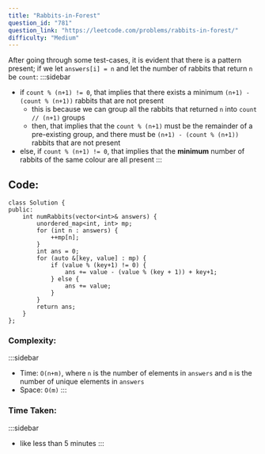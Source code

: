 ```yaml
---
title: "Rabbits-in-Forest"
question_id: "781"
question_link: "https://leetcode.com/problems/rabbits-in-forest/"
difficulty: "Medium"
---
```


After going through some test-cases, it is evident that there is a pattern present;
if we let `answers[i] = n` and let the number of rabbits that return `n` be `count`:
:::sidebar
- if `count % (n+1) != 0`, that implies that there exists a minimum `(n+1) - (count % (n+1))` rabbits that are not present
    - this is because we can group all the rabbits that returned `n` into `count // (n+1)` groups
    - then, that implies that the `count % (n+1)` must be the remainder of a pre-existing group, and there must be `(n+1) - (count % (n+1))` rabbits that are not present
- else, if `count % (n+1) != 0`, that implies that the **minimum** number of rabbits of the same colour are all present
:::

## Code<span>:</span>

```{.cpp}
class Solution {
public:
    int numRabbits(vector<int>& answers) {
        unordered_map<int, int> mp;
        for (int n : answers) {
            ++mp[n];
        }
        int ans = 0;
        for (auto &[key, value] : mp) {
            if (value % (key+1) != 0) {
                ans += value - (value % (key + 1)) + key+1;
            } else {
                ans += value;
            }
        }
        return ans;
    }
};
```

### Complexity<span>:</span>

:::sidebar
- Time: `O(n+m)`, where `n` is the number of elements in `answers` and `m` is the number of unique elements in `answers`
- Space: `O(m)`
:::

### Time Taken<span>:</span>

:::sidebar
- like less than 5 minutes
:::
